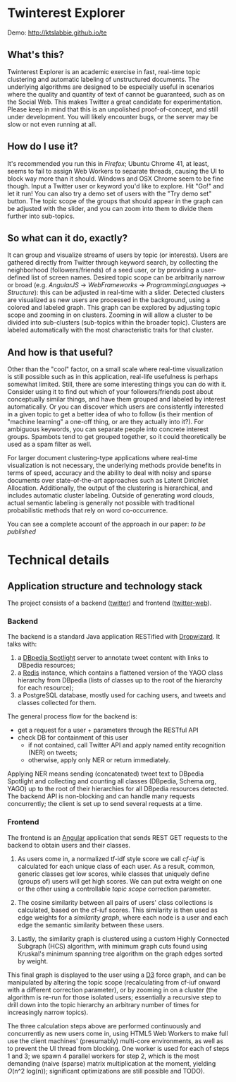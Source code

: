 # Twinterest Explorer

Demo: http://ktslabbie.github.io/te

## What's this?

Twinterest Explorer is an academic exercise in fast, real-time topic clustering and automatic labeling of unstructured documents. The underlying
algorithms are designed to be especially useful in scenarios where the quality and quantity of text of cannot be guaranteed,
such as on the Social Web. This makes Twitter a great candidate for experimentation. Please keep in mind that this is an unpolished proof-of-concept,
and still under development. You will likely encounter bugs, or the server may be slow or not even running at all.

## How do I use it?

It's recommended you run this in *Firefox*; Ubuntu Chrome 41, at least, seems to fail to assign Web Workers to separate threads, causing the UI to block way more than it should. Windows and OSX Chrome seem to be fine though. 
Input a Twitter user or keyword you'd like to explore. Hit "Go!" and let it run! You can also try a demo set of users with the "Try demo set" button.
The topic scope of the groups that should appear in the graph can be adjusted with the slider, and you can zoom into them to divide them further into sub-topics.

## So what can it do, exactly?

It can group and visualize streams of users by topic (or interests). Users are gathered directly from Twitter through
keyword search, by collecting the neighborhood (followers/friends) of a seed user, or by providing a user-defined list of screen names.
Desired topic scope can be arbitrarily narrow or broad (e.g. *AngularJS* -> *WebFrameworks* -> *ProgrammingLanguages* -> *Structure*):
this can be adjusted in real-time with a slider.
Detected clusters are visualized as new users are processed in the background, using a colored and labeled graph.
This graph can be explored by adjusting topic scope and zooming in on clusters. Zooming in will allow a cluster to be divided into sub-clusters
(sub-topics within the broader topic). Clusters are labeled automatically with the most characteristic traits for that cluster.

## And how is that useful?

Other than the "cool" factor, on a small scale where real-time visualization is still possible such as in this application, 
real-life usefulness is perhaps somewhat limited. Still, there are some interesting things you can do with it.
Consider using it to find out which of your followers/friends post about conceptually similar things, and have them grouped and labeled by interest automatically.
Or you can discover which users are consistently interested in a given topic to get a better idea of who to follow
(is their mention of "machine learning" a one-off thing, or are they actually into it?).
For ambiguous keywords, you can separate people into concrete interest groups.
Spambots tend to get grouped together, so it could theoretically be used as a spam filter as well.

For larger document clustering-type applications where real-time visualization is not necessary, the underlying methods provide benefits in terms of speed, 
accuracy and the ability to deal with noisy and sparse documents over state-of-the-art approaches such as Latent Dirichlet Allocation.
Additionally, the output of the clustering is hierarchical, and includes automatic cluster labeling.
Outside of generating word clouds, actual semantic labeling is generally not possible with traditional probabilistic methods that rely on word co-occurrence.

You can see a complete account of the approach in our paper:  *to be published*

# Technical details

## Application structure and technology stack

The project consists of a backend ([twitter](twitter/)) and frontend ([twitter-web](twitter-web/)).

### Backend

The backend is a standard Java application RESTified with [Dropwizard](https://github.com/dropwizard/dropwizard). It talks with:

1. a [DBpedia Spotlight](https://github.com/dbpedia-spotlight/dbpedia-spotlight) server to annotate tweet content with links to DBpedia resources; 
2. a [Redis](https://github.com/antirez/redis) instance, which contains a flattened version of the YAGO class hierarchy from DBpedia (lists of classes up to the root of the hierarchy for each resource);
3. a PostgreSQL database, mostly used for caching users, and tweets and classes collected for them.

The general process flow for the backend is: 

* get a request for a user + parameters through the RESTful API
* check DB for containment of this user
  * if not contained, call Twitter API and apply named entity recognition (NER) on tweets;
  * otherwise, apply only NER or return immediately.

Applying NER means sending (concatenated) tweet text to DBpedia Spotlight and collecting and counting all classes 
(DBpedia, Schema.org, YAGO) up to the root of their hierarchies for all DBpedia resources detected.
The backend API is non-blocking and can handle many requests concurrently; the client is set up to send several requests at a time.

### Frontend

The frontend is an [Angular](https://github.com/angular) application that sends REST GET requests to the backend to obtain users and their classes.

1. As users come in, a normalized tf-idf style score we call *cf-iuf* is calculated for each unique class of each user. As a result, common, generic classes get low scores,
while classes that uniquely define (groups of) users will get high scores. We can put extra weight on one or the other using a controllable *topic scope* correction parameter.

2. The cosine similarity between all pairs of users' class collections is calculated, based on the cf-iuf scores.
This similarity is then used as edge weights for a *similarity graph*, where each node is a user and each edge the semantic similarity between these users.

3. Lastly, the similarity graph is clustered using a custom Highly Connected Subgraph (HCS) algorithm, with minimum graph cuts found using Kruskal's minimum spanning tree algorithm on the graph edges sorted by weight.

This final graph is displayed to the user using a [D3](https://github.com/mbostock/d3) force graph, and can be manipulated by altering the topic scope 
(recalculating from cf-iuf onward with a different correction parameter), or by zooming in on a cluster
(the algorithm is re-run for those isolated users; essentially a recursive step to drill down into the topic hierarchy an arbitrary number of times for increasingly narrow topics).

The three calculation steps above are performed continuously and concurrently as new users come in, 
using HTML5 Web Workers to make full use the client machines' (presumably) multi-core environments, as well as to prevent the UI thread from blocking.
One worker is used for each of steps 1 and 3; we spawn 4 parallel workers for step 2, which is the most demanding 
(naive (sparse) matrix multiplication at the moment, yielding *O*(n^2 log(n)); significant optimizations are still possible and TODO).
